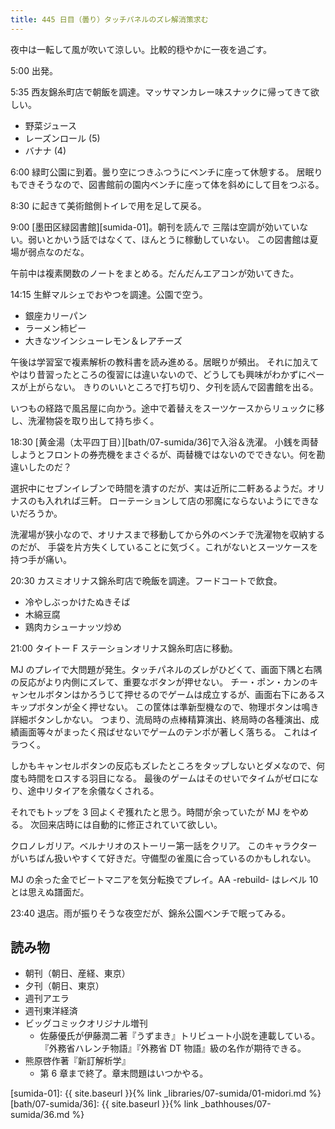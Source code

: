 ```yaml
---
title: 445 日目（曇り）タッチパネルのズレ解消策求む
---
```


夜中は一転して風が吹いて涼しい。比較的穏やかに一夜を過ごす。

5:00 出発。

5:35 西友錦糸町店で朝飯を調達。マッサマンカレー味スナックに帰ってきて欲しい。

* 野菜ジュース
* レーズンロール (5)
* バナナ (4)

6:00 緑町公園に到着。曇り空につきふつうにベンチに座って休憩する。
居眠りもできそうなので、図書館前の園内ベンチに座って体を斜めにして目をつぶる。

8:30 に起きて美術館側トイレで用を足して戻る。

9:00 [墨田区緑図書館][sumida-01]。朝刊を読んで
三階は空調が効いていない。弱いとかいう話ではなくて、ほんとうに稼動していない。
この図書館は夏場が弱点なのだな。

午前中は複素関数のノートをまとめる。だんだんエアコンが効いてきた。

14:15 生鮮マルシェでおやつを調達。公園で空う。

* 銀座カリーパン
* ラーメン柿ピー
* 大きなツインシューレモン＆レアチーズ

午後は学習室で複素解析の教科書を読み進める。居眠りが頻出。
それに加えてやはり昔習ったところの復習には違いないので、どうしても興味がわかずにペースが上がらない。
きりのいいところで打ち切り、夕刊を読んで図書館を出る。

いつもの経路で風呂屋に向かう。途中で着替えをスーツケースからリュックに移し、洗濯物袋を取り出して持ち歩く。

18:30 [黄金湯（太平四丁目）][bath/07-sumida/36]で入浴＆洗濯。
小銭を両替しようとフロントの券売機をまさぐるが、両替機ではないのでできない。何を勘違いしたのだ？

選択中にセブンイレブンで時間を潰すのだが、実は近所に二軒あるようだ。オリナスのも入れれば三軒。
ローテーションして店の邪魔にならないようにできないだろうか。

洗濯場が狭小なので、オリナスまで移動してから外のベンチで洗濯物を収納するのだが、
手袋を片方失くしていることに気づく。これがないとスーツケースを持つ手が痛い。

20:30 カスミオリナス錦糸町店で晩飯を調達。フードコートで飲食。

* 冷やしぶっかけたぬきそば
* 木綿豆腐
* 鶏肉カシューナッツ炒め

21:00 タイトー F ステーションオリナス錦糸町店に移動。

MJ のプレイで大問題が発生。タッチパネルのズレがひどくて、画面下隅と右隅の反応がより内側にズレて、重要なボタンが押せない。
チー・ポン・カンのキャンセルボタンはかろうじて押せるのでゲームは成立するが、画面右下にあるスキップボタンが全く押せない。
この筐体は準新型機なので、物理ボタンは鳴き詳細ボタンしかない。
つまり、流局時の点棒精算演出、終局時の各種演出、成績画面等々がまったく飛ばせないでゲームのテンポが著しく落ちる。
これはイラつく。

しかもキャンセルボタンの反応もズレたところをタップしないとダメなので、何度も時間をロスする羽目になる。
最後のゲームはそのせいでタイムがゼロになり、途中リタイアを余儀なくされる。

それでもトップを 3 回よくぞ獲れたと思う。時間が余っていたが MJ をやめる。
次回来店時には自動的に修正されていて欲しい。

クロノレガリア。ベルナリオのストーリー第一話をクリア。
このキャラクターがいちばん扱いやすくて好きだ。守備型の雀風に合っているのかもしれない。

MJ の余った金でビートマニアを気分転換でプレイ。AA -rebuild- はレベル 10 とは思えぬ譜面だ。

23:40 退店。雨が振りそうな夜空だが、錦糸公園ベンチで眠ってみる。

## 読み物

* 朝刊（朝日、産経、東京）
* 夕刊（朝日、東京）
* 週刊アエラ
* 週刊東洋経済
* ビッグコミックオリジナル増刊
  * 佐藤優氏が伊藤潤二著『うずまき』トリビュート小説を連載している。
    『外務省ハレンチ物語』『外務省 DT 物語』級の名作が期待できる。
* 熊原啓作著『新訂解析学』
  * 第 6 章まで終了。章末問題はいつかやる。

[sumida-01]: {{ site.baseurl }}{% link _libraries/07-sumida/01-midori.md %}
[bath/07-sumida/36]: {{ site.baseurl }}{% link _bathhouses/07-sumida/36.md %}
